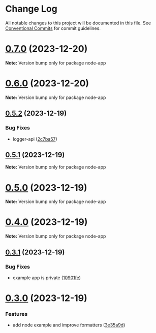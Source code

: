 # Change Log

All notable changes to this project will be documented in this file.
See [Conventional Commits](https://conventionalcommits.org) for commit guidelines.

# [0.7.0](https://github.com/nbottarini/logger-js/compare/v0.6.0...v0.7.0) (2023-12-20)

**Note:** Version bump only for package node-app





# [0.6.0](https://github.com/nbottarini/logger-js/compare/v0.5.2...v0.6.0) (2023-12-20)

**Note:** Version bump only for package node-app





## [0.5.2](https://github.com/nbottarini/logger-js/compare/v0.5.1...v0.5.2) (2023-12-19)


### Bug Fixes

* logger-api ([2c7ba57](https://github.com/nbottarini/logger-js/commit/2c7ba57f2bbd8c552aacc45ce2a6382a63fe83b2))





## [0.5.1](https://github.com/nbottarini/logger-js/compare/v0.5.0...v0.5.1) (2023-12-19)

**Note:** Version bump only for package node-app





# [0.5.0](https://github.com/nbottarini/logger-js/compare/v0.4.0...v0.5.0) (2023-12-19)

**Note:** Version bump only for package node-app





# [0.4.0](https://github.com/nbottarini/logger-js/compare/v0.3.1...v0.4.0) (2023-12-19)

**Note:** Version bump only for package node-app





## [0.3.1](https://github.com/nbottarini/logger-js/compare/v0.3.0...v0.3.1) (2023-12-19)


### Bug Fixes

* example app is private ([10901fe](https://github.com/nbottarini/logger-js/commit/10901fe40d1edc8434de7be062ad11678029e1c9))





# [0.3.0](https://github.com/nbottarini/logger-js/compare/v0.2.5...v0.3.0) (2023-12-19)


### Features

* add node example and improve formatters ([3e35a9d](https://github.com/nbottarini/logger-js/commit/3e35a9dc539a2ae700332420c49a1e356b13c0c3))
